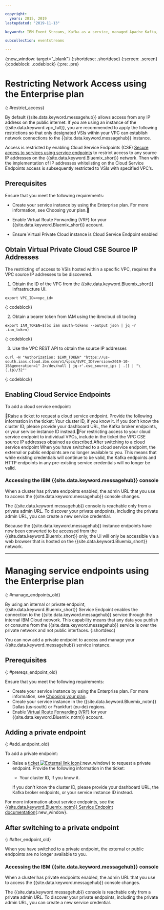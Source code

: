 ```yaml
---

copyright:
  years: 2015, 2019
lastupdated: "2019-11-13"

keywords: IBM Event Streams, Kafka as a service, managed Apache Kafka, service endpoints

subcollection: eventstreams

---
```


{:new_window: target="_blank"}
{:shortdesc: .shortdesc}
{:screen: .screen}
{:codeblock: .codeblock}
{:pre: .pre}


# Restricting Network Access using the Enterprise plan
{: #restrict_access}

By default {{site.data.keyword.messagehub}} allows access from any IP address on the public internet. If you are using an instance of the {{site.data.keyword.vpc_full}}, you are recommended to apply the following restrictions so that only designated VSIs within your VPC can establish network connections to the {{site.data.keyword.messagehub}} instance. 

Access is restricted by enabling Cloud Service Endpoints (CSE) [Secure access to services using service endpoints](/docs/resources?topic=resources-service-endpoints) to restrict access to any source IP addresses on the {{site.data.keyword.Bluemix_short}} network. Then with the implementation of IP addresses whitelisting on the Cloud Service Endpoints access is subsequently restricted to VSIs with specified VPC’s. 

## Prerequisites

Ensure that you meet the following requirements:
* Create your service instance by using the Enterprise plan. For more information, see Choosing your plan.

* Enable Virtual Route Forwarding (VRF) for your {{site.data.keyword.Bluemix_short}} account.

* Ensure Virtual Private Cloud instance is Cloud Service Endpoint enabled

## Obtain Virtual Private Cloud CSE Source IP Addresses

The restricting of access to VSIs hosted within a specific VPC, requires the VPC source IP addresses to be discovered. 

1. Obtain the ID of the VPC from the {{site.data.keyword.Bluemix_short}} Infrastructure UI.
```
export VPC_ID=<vpc_id>
```
{: codeblock}

2. Obtain a bearer token from IAM using the ibmcloud cli tooling
```
export IAM_TOKEN=$(bx iam oauth-tokens --output json | jq -r .iam_token)
```
{: codeblock}

3. Use the VPC REST API to obtain the source IP addresses
```
curl -H "Authorization: $IAM_TOKEN" "https://us-south.iaas.cloud.ibm.com/v1/vpcs/$VPC_ID?version=2019-10-15&generation=1" 2>/dev/null | jq-r'.cse_source_ips | .[] | "\(.ip)/32"'
```
{: codeblock}

## Enabling Cloud Service Endpoints 

To add a cloud service endpoint:

Raise a ticket to request a cloud service endpoint. Provide the following information in the ticket:
Your cluster ID, if you know it. If you don't know the cluster ID, please provide your dashboard URL, the Kafka broker endpoints, or your service instance ID instead.For restricting access to your cloud service endpoint to individual VPCs, include in the ticket the VPC CSE source IP addresses obtained as described.After switching to a cloud service endpoint When you have switched to a cloud service endpoint, the external or public endpoints are no longer available to you. This means that while existing credentials will continue to be valid, the Kafka endpoints and HTTP endpoints in any pre-existing service credentials will no longer be valid.

### Accessing the IBM {{site.data.keyword.messagehub}} console

When a cluster has private endpoints enabled, the admin URL that you use to access the {{site.data.keyword.messagehub}} console changes.

The {{site.data.keyword.messagehub}} console is reachable only from a private admin URL. To discover your private endpoints, including the private admin URL, you can create a new service credential.

Because the {{site.data.keyword.messagehub}} instance endpoints have now been converted to be accessed from the {{site.data.keyword.Bluemix_short}} only, the UI will only be accessible via a web browser that is hosted on the {{site.data.keyword.Bluemix_short}} network.



------------------------------------------
# Managing service endpoints using the Enterprise plan
{: #manage_endpoints_old}

By using an internal or private endpoint, {{site.data.keyword.Bluemix_short}} Service Endpoint enables the connection to the {{site.data.keyword.messagehub}} service through the internal IBM Cloud network. This capability means that any data you publish or consume from the {{site.data.keyword.messagehub}} 
service is over the private network and not public interfaces.
{:shortdesc}

You can now add a private endpoint to access and manage your {{site.data.keyword.messagehub}} service instance.

## Prerequisites
{: #prereqs_endpoint_old}

Ensure that you meet the following requirements:
- Create your service instance by using the Enterprise plan. For more information, see [Choosing your plan](/docs/services/EventStreams?topic=eventstreams-plan_choose).
- Create your service instance in the {{site.data.keyword.Bluemix_notm}} Dallas (us-south) or Frankfurt (eu-de) regions.
- Enable [Virtual Route Forwarding (VRF)](/docs/infrastructure/direct-link?topic=direct-link-overview-of-virtual-routing-and-forwarding-vrf-on-ibm-cloud#overview-of-virtual-routing-and-forwarding-vrf-on-ibm-cloud) for your {{site.data.keyword.Bluemix_notm}} account.

## Adding a private endpoint
{: #add_endpoint_old}

To add a private endpoint:

* Raise a [ticket ![External link icon](../../icons/launch-glyph.svg "External link icon")](/docs/get-support?topic=get-support-getting-customer-support#using-avatar){:new_window} to request a private endpoint. Provide the following information in the ticket:

    * Your cluster ID, if you know it.

    If you don't know the cluster ID, please provide your dashboard URL, the Kafka broker endpoints, or your service instance ID instead.
  

For more information about service endpoints, see the [{{site.data.keyword.Bluemix_notm}} Service Endpoint documentation](/docs/resources?topic=resources-service-endpoints#about){:new_window}.


## After switching to a private endpoint
{: #after_endpoint_old}

When you have switched to a private endpoint, the external or public endpoints are no longer available to you.


### Accessing the IBM {{site.data.keyword.messagehub}} console

When a cluster has private endpoints enabled, the admin URL that you use to access the {{site.data.keyword.messagehub}} console changes.

The {{site.data.keyword.messagehub}} console is reachable only from a private admin URL. To discover your private endpoints, including the private admin URL, you can create a new service credential.

<!--
1. On the service details page, click **Manage endpoints**. You can see the external endpoint assigned to your service instance.
2. Click  **Add internal endpoint**. An internal endpoint is assigned to your service instance.
3. **Optional.** Use the endpoint toggle to enable or disable endpoints as needed.
-->

